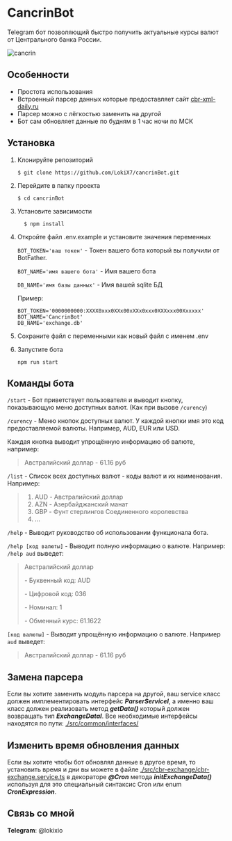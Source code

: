 **CancrinBot**
===

Telegram бот позволяющий быстро получить актуальные курсы валют от Центрального банка России.

![cancrin](https://github.com/LokiX7/cancrinBot/assets/73707133/ab32c9c3-afee-4c73-abd5-d08c0e380146)

Особенности
---
  + Простота использования
  + Встроенный парсер данных которые предоставляет сайт [cbr-xml-daily.ru](https://www.cbr-xml-daily.ru/)
  + Парсер можно с лёгкостью заменить на другой
  + Бот сам обновляет данные по будням в 1 час ночи по МСК
  

Установка
---

1. Клонируйте репозиторий
    ```
    $ git clone https://github.com/LokiX7/cancrinBot.git
    ```
2. Перейдите в папку проекта
    ```
    $ cd cancrinBot
    ```
3. Установите зависимости
    ```
      $ npm install
    ```
4. Откройте файл .env.example и установите значения переменных

    `BOT_TOKEN='ваш токен'` - Токен вашего бота который вы получили от BotFather.
    
    `BOT_NAME='имя вашего бота'` - Имя вашего бота
    
    `DB_NAME='имя базы данных'` - Имя вашей sqlite БД

    Пример:

    ```
    BOT_TOKEN='0000000000:XXXX0xxx0XXx00xXXx0xxx0XXXxxx00Xxxxxx'
    BOT_NAME='CancrinBot'
    DB_NAME='exchange.db'
    ```
5. Сохраните файл с переменными как новый файл с именем .env 

6. Запустите бота
    ```
    npm run start
    ```
Команды бота
---

`/start` - Бот приветствует пользователя и выводит кнопку, показывающую меню доступных валют. (Как при вызове `/curency`)

`/curency` - Меню кнопок доступных валют. У каждой кнопки имя это код предоставляемой валюты. Например, AUD, EUR или USD. 

Каждая кнопка выводит упрощённую информацию об валюте, например: 
  > Австралийский доллар - 61.16 руб

`/list` - Список всех доступных валют - коды валют и их наименования. Например:
  >1. AUD - Австралийский доллар
  >2. AZN - Азербайджанский манат
  >3. GBP - Фунт стерлингов Соединенного королевства
  >4. ...

`/help` - Выводит руководство об использовании функционала бота.

`/help [код валюты]` - Выводит полную информацию о валюте. Например: `/help aud` выведет:
  >Австралийский доллар
   >
   >\- Буквенный код: AUD
   >
   >\- Цифровой код: 036
   >
   >\- Номинал: 1
   >
   >\- Обменный курс: 61.1622

`[код валюты]` - Выводит упрощённую информацию о валюте. Например `aud` выведет:
> Австралийский доллар - 61.16 руб

Замена парсера
---

Если вы хотите заменить модуль парсера на другой, ваш service класс должен имплементировать интерфейс ***ParserServiceI***, а именно ваш класс должен реализовать метод ***getData()*** который должен возвращать тип ***ExchangeDataI***. Все необходимые интерфейсы находятся по пути:
[./src/common/interfaces/](./src/common/interfaces/)

Изменить время обновления данных
---

Если вы хотите чтобы бот обновлял данные в другое время, то установить время и дни вы можете в  файле [./src/cbr-exchange/cbr-exchange.service.ts](./src/cbr-exchange/cbr-exchange.service.ts) в декораторе ***@Cron*** метода ***initExchangeData()*** используя для это специальный синтаксис Cron или enum ***CronExpression***.

Связь со мной
--- 

**Telegram**: @lokixio
